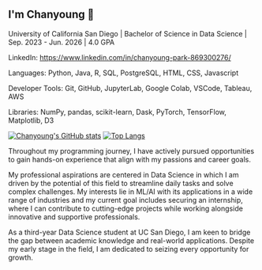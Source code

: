 ## I'm Chanyoung 👋

University of California San Diego | Bachelor of Science in Data Science | Sep. 2023 - Jun. 2026 | 4.0 GPA

LinkedIn: https://www.linkedin.com/in/chanyoung-park-869300276/

Languages: Python, Java, R, SQL, PostgreSQL, HTML, CSS, Javascript

Developer Tools: Git, GitHub, JupyterLab, Google Colab, VSCode, Tableau, AWS

Libraries: NumPy, pandas, scikit-learn, Dask, PyTorch, TensorFlow, Matplotlib, D3

[![Chanyoung's GitHub stats](https://github-readme-stats.vercel.app/api?username=ChanyoungPark07&show_icons=true)](https://github.com/ChanyoungPark07/github-readme-stats) [![Top Langs](https://github-readme-stats.vercel.app/api/top-langs/?username=ChanyoungPark07&layout=donut&hide=Jupyter+Notebook)](https://github.com/ChanyoungPark07/github-readme-stats)

Throughout my programming journey, I have actively pursued opportunities to gain hands-on experience that align with my passions and career goals.

My professional aspirations are centered in Data Science in which I am driven by the potential of this field to streamline daily tasks and solve complex challenges. My interests lie in ML/AI with its applications in a wide range of industries and my current goal includes securing an internship, where I can contribute to cutting-edge projects while working alongside innovative and supportive professionals.

As a third-year Data Science student at UC San Diego, I am keen to bridge the gap between academic knowledge and real-world applications. Despite my early stage in the field, I am dedicated to seizing every opportunity for growth.
